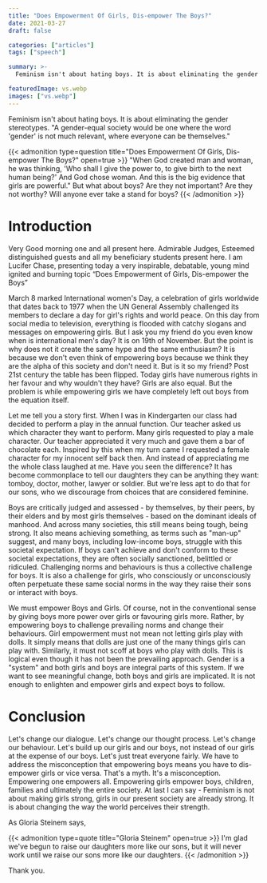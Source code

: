 ```yaml
---
title: "Does Empowerment Of Girls, Dis-empower The Boys?"
date: 2021-03-27
draft: false

categories: ["articles"]
tags: ["speech"]

summary: >-
  Feminism isn't about hating boys. It is about eliminating the gender stereotypes. "A gender-equal society would be one where the word 'gender' is not much relevant, where everyone can be themselves."

featuredImage: vs.webp
images: ["vs.webp"]
---
```


Feminism isn't about hating boys. It is about eliminating the gender stereotypes. "A gender-equal society would be one where the word 'gender' is not much relevant, where everyone can be themselves."

{{< admonition type=question title="Does Empowerment Of Girls, Dis-empower The Boys?" open=true >}}
"When God created man and woman, he was thinking, 'Who shall I give the power to, to give birth to the next human being?' And God chose woman. And this is the big evidence that girls are powerful." But what about boys? Are they not important? Are they not worthy? Will anyone ever take a stand for boys?
{{< /admonition >}}

# Introduction

Very Good morning one and all present here. Admirable Judges, Esteemed distinguished guests and all my beneficiary students present here. I am Lucifer Chase, presenting today a very inspirable, debatable, young mind ignited and burning topic “Does Empowerment of Girls, Dis-empower the Boys”

March 8 marked International women's Day, a celebration of girls worldwide that dates back to 1977 when the UN General Assembly challenged its members to declare a day for girl's rights and world peace. On this day from social media to television, everything is flooded with catchy slogans and messages on empowering girls. But I ask you my friend do you even know when is international men's day? It is on 19th of November. But the point is why does not it create the same hype and the same enthusiasm? It is because we don't even think of empowering boys because we think they are the alpha of this society and don't need it. But is it so my friend? Post 21st century the table has been flipped. Today girls have numerous rights in her favour and why wouldn't they have? Girls are also equal. But the problem is while empowering girls we have completely left out boys from the equation itself.

Let me tell you a story first. When I was in Kindergarten our class had decided to perform a play in the annual function. Our teacher asked us which character they want to perform. Many girls requested to play a male character. Our teacher appreciated it very much and gave them a bar of chocolate each. Inspired by this when my turn came I requested a female character for my innocent self back then. And instead of appreciating me the whole class laughed at me. Have you seen the difference? It has become commonplace to tell our daughters they can be anything they want: tomboy, doctor, mother, lawyer or soldier. But we're less apt to do that for our sons, who we discourage from choices that are considered feminine.

Boys are critically judged and assessed - by themselves, by their peers, by their elders and by most girls themselves - based on the dominant ideals of manhood. And across many societies, this still means being tough, being strong. It also means achieving something, as terms such as "man-up" suggest, and many boys, including low-income boys, struggle with this societal expectation. If boys can't achieve and don't conform to these societal expectations, they are often socially sanctioned, belittled or ridiculed. Challenging norms and behaviours is thus a collective challenge for boys. It is also a challenge for girls, who consciously or unconsciously often perpetuate these same social norms in the way they raise their sons or interact with boys.

We must empower Boys and Girls. Of course, not in the conventional sense by giving boys more power over girls or favouring girls more. Rather, by empowering boys to challenge prevailing norms and change their behaviours. Girl empowerment must not mean not letting girls play with dolls. It simply means that dolls are just one of the many things girls can play with. Similarly, it must not scoff at boys who play with dolls. This is logical even though it has not been the prevailing approach. Gender is a "system" and both girls and boys are integral parts of this system. If we want to see meaningful change, both boys and girls are implicated. It is not enough to enlighten and empower girls and expect boys to follow.

# Conclusion

Let's change our dialogue. Let's change our thought process. Let's change our behaviour. Let's build up our girls and our boys, not instead of our girls at the expense of our boys. Let's just treat everyone fairly. We have to address the misconception that empowering boys means you have to dis-empower girls or vice versa. That's a myth. It's a misconception. Empowering one empowers all. Empowering girls empower boys, children, families and ultimately the entire society. At last I can say - Feminism is not about making girls strong, girls in our present society are already strong. It is about changing the way the world perceives their strength.

As Gloria Steinem says,

{{< admonition type=quote title="Gloria Steinem" open=true >}}
I'm glad we've begun to raise our daughters more like our sons, but it will never work until we raise our sons more like our daughters.
{{< /admonition >}}

Thank you.
